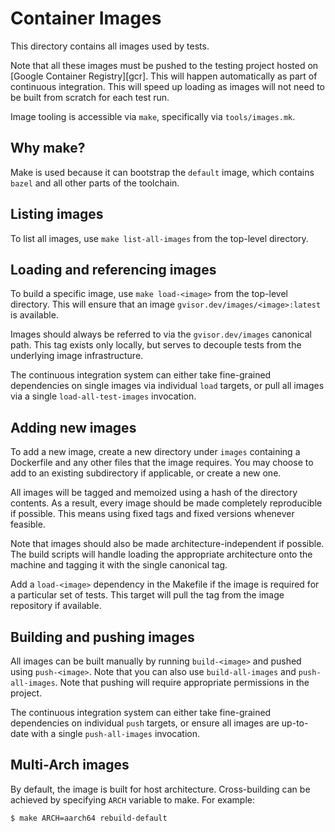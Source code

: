 # Container Images

This directory contains all images used by tests.

Note that all these images must be pushed to the testing project hosted on
[Google Container Registry][gcr]. This will happen automatically as part of
continuous integration. This will speed up loading as images will not need to be
built from scratch for each test run.

Image tooling is accessible via `make`, specifically via `tools/images.mk`.

## Why make?

Make is used because it can bootstrap the `default` image, which contains
`bazel` and all other parts of the toolchain.

## Listing images

To list all images, use `make list-all-images` from the top-level directory.

## Loading and referencing images

To build a specific image, use `make load-<image>` from the top-level directory.
This will ensure that an image `gvisor.dev/images/<image>:latest` is available.

Images should always be referred to via the `gvisor.dev/images` canonical path.
This tag exists only locally, but serves to decouple tests from the underlying
image infrastructure.

The continuous integration system can either take fine-grained dependencies on
single images via individual `load` targets, or pull all images via a single
`load-all-test-images` invocation.

## Adding new images

To add a new image, create a new directory under `images` containing a
Dockerfile and any other files that the image requires. You may choose to add to
an existing subdirectory if applicable, or create a new one.

All images will be tagged and memoized using a hash of the directory contents.
As a result, every image should be made completely reproducible if possible.
This means using fixed tags and fixed versions whenever feasible.

Note that images should also be made architecture-independent if possible. The
build scripts will handle loading the appropriate architecture onto the machine
and tagging it with the single canonical tag.

Add a `load-<image>` dependency in the Makefile if the image is required for a
particular set of tests. This target will pull the tag from the image repository
if available.

## Building and pushing images

All images can be built manually by running `build-<image>` and pushed using
`push-<image>`. Note that you can also use `build-all-images` and
`push-all-images`. Note that pushing will require appropriate permissions in the
project.

The continuous integration system can either take fine-grained dependencies on
individual `push` targets, or ensure all images are up-to-date with a single
`push-all-images` invocation.

## Multi-Arch images

By default, the image is built for host architecture. Cross-building can be
achieved by specifying `ARCH` variable to make. For example:

```
$ make ARCH=aarch64 rebuild-default
```
